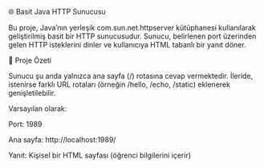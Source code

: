 🌐 Basit Java HTTP Sunucusu

Bu proje, Java’nın yerleşik com.sun.net.httpserver kütüphanesi kullanılarak geliştirilmiş basit bir HTTP sunucusudur.
Sunucu, belirlenen port üzerinden gelen HTTP isteklerini dinler ve kullanıcıya HTML tabanlı bir yanıt döner.

🧱 Proje Özeti

Sunucu şu anda yalnızca ana sayfa (/) rotasına cevap vermektedir.
İleride, istenirse farklı URL rotaları (örneğin /hello, /echo, /static) eklenerek genişletilebilir.

Varsayılan olarak:

Port: 1989

Ana sayfa: http://localhost:1989/

Yanıt: Kişisel bir HTML sayfası (öğrenci bilgilerini içerir)
